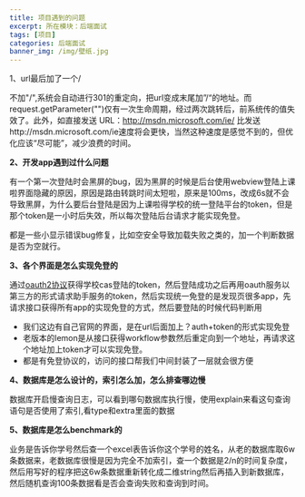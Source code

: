 ```yaml
---
title: 项目遇到的问题
excerpt: 所在模块：后端面试
tags: [项目]
categories: 后端面试
banner_img: /img/壁纸.jpg
---
```


1、url最后加了一个/

不加"/",系统会自动进行301的重定向，把url变成末尾加”/“的地址。而request.getParameter("")仅有一次生命周期，经过两次跳转后，前系统传的值失效了。此外，如直接发送 URL：http://msdn.microsoft.com/ie/ 比发送http://msdn.microsoft.com/ie速度将会更快，当然这种速度是感觉不到的，但优化应该“尽可能”，减少浪费的时间。

**2、开发app遇到过什么问题**

有一个第一次登陆时会黑屏的bug，因为黑屏的时候是后台使用webview登陆上课啦界面隐藏的原因，原因是路由转跳时间太短啦，原来是100ms，改成6s就不会导致黑屏，为什么要后台登陆是因为上课啦得学校的统一登陆平台的token，但是那个token是一小时后失效，所以每次登陆后台请求才能实现免登。

都是一些小显示错误bug修复，比如空安全导致加载失败之类的，加一个判断数据是否为空就行。

**3、各个界面是怎么实现免登的**

通过[oauth2协议]()获得学校cas登陆的token，然后登陆成功之后再用oauth服务以第三方的形式请求助手服务的token，然后实现统一免登的是发现页很多app，先请求接口获得所有app的实现免登的方式，然后要登陆的时候代码判断用

- 我们这边有自己官网的界面，是在url后面加上？auth+token的形式实现免登
- 老版本的lemon是从接口获得workflow参数然后重定向到一个地址，再请求这个地址加上token才可以实现免登。
- 都是有免登协议的，访问的接口帮我们中间封装了一层就会很方便

**4、数据库是怎么设计的，索引怎么加，怎么排查哪边慢**

数据库开启慢查询日志，可以看到哪句数据库执行慢，使用explain来看这句查询语句是否使用了索引,看type和extra里面的数据



**5、数据库是怎么benchmark的**

​	业务是告诉你学号然后查一个excel表告诉你这个学号的姓名，从老的数据库取6w条数据来，老数据库很慢是因为完全不加索引，查一个数据是2/n的时间复杂度，然后用写好的程序把这6w条数据重新转化成二维string然后再插入到新数据库，然后随机查询100条数据看是否会查询失败和查询到时间。
